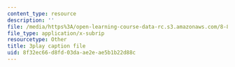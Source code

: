 ```yaml
---
content_type: resource
description: ''
file: /media/https%3A/open-learning-course-data-rc.s3.amazonaws.com/8-851-effective-field-theory-spring-2013/8f32ec66d8fd03daae2eae5b1b22d88c_kEd-WsV7ESA.srt
file_type: application/x-subrip
resourcetype: Other
title: 3play caption file
uid: 8f32ec66-d8fd-03da-ae2e-ae5b1b22d88c
---
```

